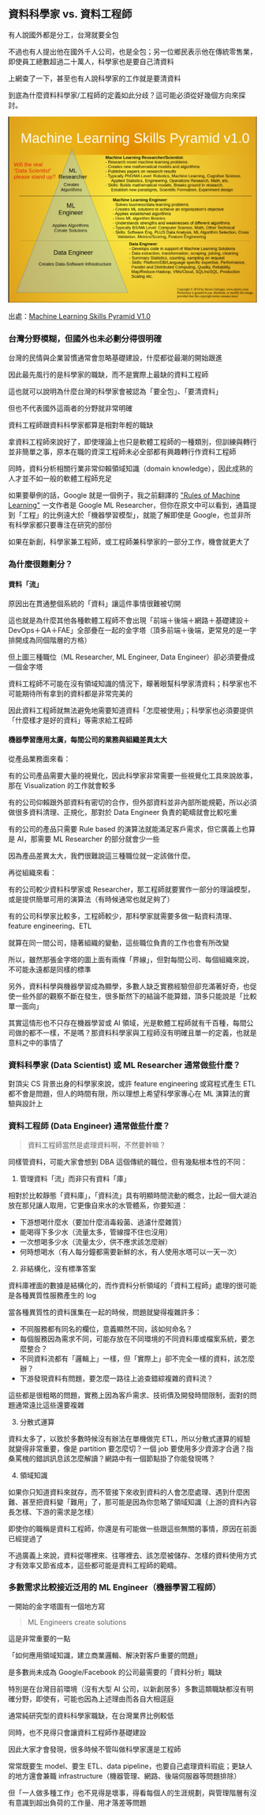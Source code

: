 ## 資料科學家 vs. 資料工程師


有人說國外都是分工，台灣就要全包

不過也有人提出他在國外千人公司，也是全包；另一位鄉民表示他在傳統零售業，即使員工總數超過二十萬人，科學家也是要自己清資料

上網查了一下，甚至也有人說科學家的工作就是要清資料

到底為什麼資料科學家/工程師的定義如此分歧？這可能必須從好幾個方向來探討。

![ML pyramid](/assets/ML-pyramid.png)

出處：[Machine Learning Skills Pyramid V1.0](http://www.anlytcs.com/2014/01/machine-learning-skills-pyramid-v10.html)

### 台灣分野模糊，但國外也未必劃分得很明確

台灣的民情與企業習慣通常會忽略基礎建設，什麼都從最潮的開始跟進

因此最先風行的是科學家的職缺，而不是實際上最缺的資料工程師

這也就可以說明為什麼台灣的科學家會被認為「要全包」、「要清資料」

但也不代表國外這兩者的分野就非常明確

資料工程師跟資料科學家都算是相對年輕的職缺

拿資料工程師來說好了，即使理論上也只是軟體工程師的一種類別，但訓練與轉行並非簡單之事，原本在職的資深工程師未必全部都有興趣轉行作資料工程師

同時，資料分析相關行業非常仰賴領域知識（domain knowledge），因此成熟的人才並不如一般的軟體工程師充足

如果要舉例的話，Google 就是一個例子，我之前翻譯的 ["Rules of Machine Learning"](http://martin.zinkevich.org/rules_of_ml/rules_of_ml.pdf) 一文作者是 Google ML Researcher，但你在原文中可以看到，通篇提到「工程」的比例遠大於「機器學習模型」，就能了解即使是 Google，也並非所有科學家都只要專注在研究的部份

如果在新創，科學家兼工程師，或工程師兼科學家的一部分工作，機會就更大了


### 為什麼很難劃分？

#### 資料「流」

原因出在貫通整個系統的「資料」讓這件事情很難被切開

這也就是為什麼其他各種軟體工程師不會出現「前端＋後端＋網路＋基礎建設＋DevOps＋QA＋FAE」全部疊在一起的金字塔（頂多前端＋後端，更常見的是一字排開成為同個階層的方格）

但上圖三種職位（ML Researcher, ML Engineer, Data Engineer）卻必須要疊成一個金字塔

資料工程師不可能在沒有領域知識的情況下，矇著眼幫科學家清資料；科學家也不可能期待所有拿到的資料都是非常完美的

因此資料工程師就無法避免地需要知道資料「怎麼被使用」；科學家也必須要提供「什麼樣才是好的資料」等需求給工程師


#### 機器學習應用太廣，每間公司的業務與組織差異太大

從產品業務面來看：

有的公司產品需要大量的視覺化，因此科學家非常需要一些視覺化工具來說故事，那在 Visualization 的工作就會較多

有的公司仰賴跟外部資料有密切的合作，但外部資料並非內部所能規範，所以必須做很多資料清理、正規化，那對於 Data Engineer 負責的範疇就會比較吃重

有的公司的產品只需要 Rule based 的演算法就能滿足客戶需求，但它廣義上也算是 AI，那需要 ML Researcher 的部分就會少一些

因為產品差異太大，我們很難說這三種職位就一定該做什麼。


再從組織來看：

有的公司較少資料科學家或 Researcher，那工程師就要實作一部分的理論模型，或是提供簡單可用的演算法（有時候通常也就足夠了）

有的公司科學家比較多，工程師較少，那科學家就需要多做一點資料清理、feature engineering、ETL


就算在同一間公司，隨著組織的變動，這些職位負責的工作也會有所改變



所以，雖然那張金字塔的圖上面有兩條「界線」，但對每間公司、每個組織來說，不可能永遠都是同樣的標準

另外，資料科學與機器學習成為顯學，多數人缺乏實務經驗但卻充滿著好奇，也促使一些外部的觀察不斷在發生，很多斷然下的結論不能算錯，頂多只能說是「比較單一面向」

其實這情形也不只存在機器學習或 AI 領域，光是軟體工程師就有千百種，每間公司做的都不一樣，不是嗎？那資料科學家與工程師沒有明確且單一的定義，也就是意料之中的事情了

### 資料科學家 (Data Scientist) 或 ML Researcher 通常做些什麼？

對頂尖 CS 背景出身的科學家來說，或許 feature engineering 或寫程式產生 ETL 都不會是問題，但人的時間有限，所以理想上希望科學家專心在 ML 演算法的實驗與設計上


### 資料工程師 (Data Engineer) 通常做些什麼？

> 資料工程師當然是處理資料啊，不然要幹嘛？

同樣管資料，可能大家會想到 DBA 這個傳統的職位，但有幾點根本性的不同：

1. 管理資料「流」而非只有資料「庫」

相對於比較靜態「資料庫」，「資料流」具有明顯時間流動的概念，比起一個大湖泊放在那兒讓人取用，它更像自來水的水管體系，你要知道：

* 下游想喝什麼水（要加什麼消毒殺菌、過濾什麼雜質）
* 能喝得下多少水（流量太多，管線撐不住也沒用）
* 一次想喝多少水（流量太少，供不應求該怎麼辦）
* 何時想喝水（有人每分鐘都需要新鮮的水，有人使用水塔可以一天一次）

2. 非結構化，沒有標準答案

資料庫裡面的數據是結構化的，而作資料分析領域的「資料工程師」處理的很可能是各種異質性服務產生的 log

當各種異質性的資料匯集在一起的時候，問題就變得複雜許多：

* 不同服務都有同名的欄位，意義顯然不同，該如何命名？
* 每個服務因為需求不同，可能存放在不同環境的不同資料庫或檔案系統，要怎麼整合？
* 不同資料流都有「邏輯上」一樣，但「實際上」卻不完全一樣的資料，該怎麼辦？
* 下游發現資料有問題，要怎麼一路往上追查錯綜複雜的資料流？

這些都是很粗略的問題，實務上因為客戶需求、技術債及開發時間限制，面對的問題通常遠比這些還要複雜

3. 分散式運算

資料太多了，以致於多數時候沒有辦法在單機做完 ETL，所以分散式運算的經驗就變得非常重要，像是 partition 要怎麼切？一個 job 要使用多少資源才合適？指桑罵槐的錯誤訊息該怎麼解讀？網路中有一個節點掛了你能發現嗎？

4. 領域知識

如果你只知道資料來就存，而不管接下來收到資料的人會怎麼處理、遇到什麼困難、甚至把資料變「難用」了，那可能是因為你忽略了領域知識（上游的資料內容長怎樣、下游的需求是怎樣）


即使你的職稱是資料工程師，你還是有可能做一些跟這些無關的事情，原因在前面已經提過了

不過廣義上來說，資料從哪裡來、往哪裡去、該怎麼被儲存、怎樣的資料使用方式才有效率又節省成本，這些都可能是資料工程師的範疇。

### 多數需求比較接近泛用的 ML Engineer（機器學習工程師）

一開始的金字塔圖有一個地方寫

> ML Engineers create solutions

這是非常重要的一點

「如何應用領域知識，建立商業邏輯、解決對客戶重要的問題」

是多數尚未成為 Google/Facebook 的公司最需要的「資料分析」職缺

特別是在台灣目前環境（沒有大型 AI 公司，以新創居多）多數這類職缺都沒有明確分野，即使有，可能也因為上述理由而各自大相逕庭


通常純研究型的資料科學家職缺，在台灣業界比例較低

同時，也不見得只會讓資料工程師作基礎建設

因此大家才會發現，很多時候不管叫做科學家還是工程師

常常既要生 model、要生 ETL、data pipeline，也要自己處理資料瑕疵；更缺人的地方還會兼職 infrastructure（機器管理、網路、後端伺服器等問題排除）

但「一人做多種工作」也不見得是壞事，得看每個人的生涯規劃，與管理階層有沒有意識到超出負荷的工作量、用才落差等問題